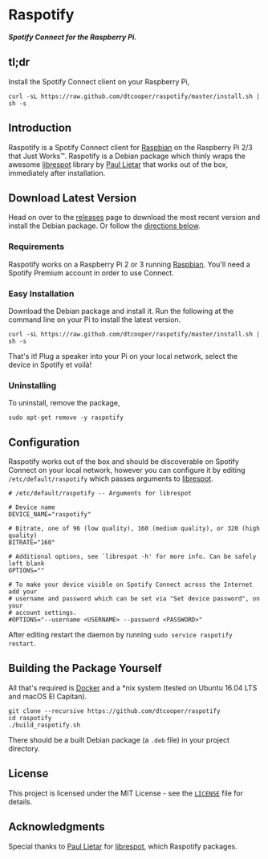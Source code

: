 # Raspotify

_**Spotify Connect for the Raspberry Pi.**_

## tl;dr

Install the Spotify Connect client on your Raspberry Pi,

```
curl -sL https://raw.github.com/dtcooper/raspotify/master/install.sh | sh -s
```

## Introduction

Raspotify is a Spotify Connect client for [Raspbian](https://www.raspberrypi.org/downloads/raspbian/) on the
Raspberry Pi 2/3 that Just Works™. Raspotify is a Debian package which thinly wraps the awesome
[librespot](https://github.com/plietar/librespot) library by [Paul Lietar]([https://github.com/plietar) that
works out of the box, immediately after installation.

## Download Latest Version

Head on over to the [releases](https://github.com/dtcooper/raspotify/releases/latest) page to download the
most recent version and install the Debian package. Or follow the [directions below](#easy-installation).

### Requirements

Raspotify works on a Raspberry Pi 2 or 3 running [Raspbian](https://www.raspberrypi.org/downloads/raspbian/).
You'll need a Spotify Premium account in order to use Connect.

### Easy Installation

Download the Debian package and install it. Run the following at the command line on your Pi to install
the latest version.

```
curl -sL https://raw.github.com/dtcooper/raspotify/master/install.sh | sh -s
```

That's it! Plug a speaker into your Pi on your local network, select the device in Spotify et voilà!

### Uninstalling

To uninstall, remove the package,

```
sudo apt-get remove -y raspotify
```

## Configuration

Raspotify works out of the box and should be discoverable on Spotify Connect on your local network, however
you can configure it by editing `/etc/default/raspotify` which passes arguments to
[librespot](https://github.com/plietar/librespot).

```
# /etc/default/raspotify -- Arguments for librespot

# Device name
DEVICE_NAME="raspotify"

# Bitrate, one of 96 (low quality), 160 (medium quality), or 320 (high quality)
BITRATE="160"

# Additional options, see `librespot -h' for more info. Can be safely left blank
OPTIONS=""

# To make your device visible on Spotify Connect across the Internet add your
# username and password which can be set via "Set device password", on your
# account settings.
#OPTIONS="--username <USERNAME> --password <PASSWORD>"
```

After editing restart the daemon by running `sudo service raspotify restart`.

## Building the Package Yourself

All that's required is [Docker](https://www.docker.com/) and a \*nix system (tested on Ubuntu 16.04 LTS and
macOS El Capitan).

```
git clone --recursive https://github.com/dtcooper/raspotify
cd raspotify
./build_raspotify.sh
```

There should be a built Debian package (a `.deb` file) in your project directory.

## License

This project is licensed under the MIT License - see the [`LICENSE`](LICENSE) file for details.

## Acknowledgments

Special thanks to [Paul Lietar]([https://github.com/plietar) for
[librespot](https://github.com/plietar/librespot), which Raspotify packages.
